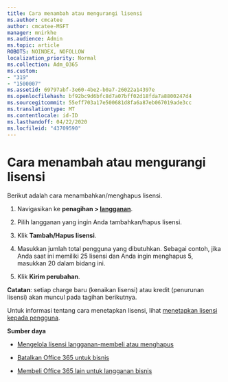 ```yaml
---
title: Cara menambah atau mengurangi lisensi
ms.author: cmcatee
author: cmcatee-MSFT
manager: mnirkhe
ms.audience: Admin
ms.topic: article
ROBOTS: NOINDEX, NOFOLLOW
localization_priority: Normal
ms.collection: Adm_O365
ms.custom:
- "319"
- "1500007"
ms.assetid: 69797abf-3e60-4be2-b0a7-26022a14397e
ms.openlocfilehash: bf92bc9d6bfc8d7a07bff02d18fda7a8800247d4
ms.sourcegitcommit: 55eff703a17e500681d8fa6a87eb067019ade3cc
ms.translationtype: MT
ms.contentlocale: id-ID
ms.lasthandoff: 04/22/2020
ms.locfileid: "43709590"
---
```

# <a name="how-to-add-or-reduce-licenses"></a>Cara menambah atau mengurangi lisensi

Berikut adalah cara menambahkan/menghapus lisensi.
  
1. Navigasikan ke **penagihan > [langganan](https://portal.office.com/adminportal/home#/subscriptions)**.

2. Pilih langganan yang ingin Anda tambahkan/hapus lisensi.

3. Klik **Tambah/Hapus lisensi**.

4. Masukkan jumlah total pengguna yang dibutuhkan. Sebagai contoh, jika Anda saat ini memiliki 25 lisensi dan Anda ingin menghapus 5, masukkan 20 dalam bidang ini.

5. Klik **Kirim perubahan**.

**Catatan**: setiap charge baru (kenaikan lisensi) atau kredit (penurunan lisensi) akan muncul pada tagihan berikutnya.

Untuk informasi tentang cara menetapkan lisensi, lihat [menetapkan lisensi kepada pengguna](https://docs.microsoft.com/microsoft-365/admin/manage/assign-licenses-to-users).

 **Sumber daya**
  
- [Mengelola lisensi langganan-membeli atau menghapus](https://docs.microsoft.com/microsoft-365/commerce/licenses/buy-licenses)

- [Batalkan Office 365 untuk bisnis](https://support.office.com/article/Cancel-Office-365-for-business-b1bc0bef-4608-4601-813a-cdd9f746709a)

- [Membeli Office 365 lain untuk langganan bisnis](https://support.office.com/article/Buy-another-Office-365-for-business-subscription-fab3b86c-3359-4042-8692-5d4dc7550b7c)
